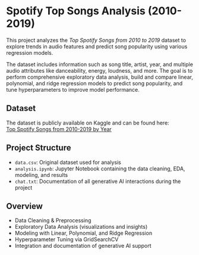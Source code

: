 
# Spotify Top Songs Analysis (2010-2019)

This project analyzes the *Top Spotify Songs from 2010 to 2019* dataset to explore trends in audio features and predict song popularity using various regression models.

The dataset includes information such as song title, artist, year, and multiple audio attributes like danceability, energy, loudness, and more. The goal is to perform comprehensive exploratory data analysis, build and compare linear, polynomial, and ridge regression models to predict song popularity, and tune hyperparameters to improve model performance.

## Dataset

The dataset is publicly available on Kaggle and can be found here:  
[Top Spotify Songs from 2010-2019 by Year](https://www.kaggle.com/datasets/leonardopena/top-spotify-songs-from-20102019-by-year)

## Project Structure

- `data.csv`: Original dataset used for analysis  
- `analysis.ipynb`: Jupyter Notebook containing the data cleaning, EDA, modeling, and results  
- `chat.txt`: Documentation of all generative AI interactions during the project  

## Overview

- Data Cleaning & Preprocessing  
- Exploratory Data Analysis (visualizations and insights)  
- Modeling with Linear, Polynomial, and Ridge Regression  
- Hyperparameter Tuning via GridSearchCV  
- Integration and documentation of generative AI support  
